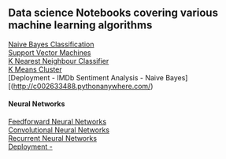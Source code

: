 ## Data science Notebooks covering various machine learning algorithms

[Naive Bayes Classification](https://github.com/Sebastian-Firsaev/Data-Sc-Machine-L-Project/blob/main/Semester%202%20notebooks/NaiveBayes01.ipynb)
<br>
[Support Vector Machines](https://github.com/Sebastian-Firsaev/Data-Sc-Machine-L-Project/blob/main/Semester%202%20notebooks/SupportVectorMachines01.ipynb)
<br>
[K Nearest Neighbour Classifier](https://github.com/Sebastian-Firsaev/Data-Sc-Machine-L-Project/blob/main/Semester%202%20notebooks/KNearestNeighbour01.ipynb)
<br>
[K Means Cluster](https://github.com/Sebastian-Firsaev/Data-Sc-Machine-L-Project/blob/main/Semester%202%20notebooks/KMeansClustering01.ipynb)
<br>
[Deployment - IMDb Sentiment Analysis - Naive Bayes][(http://c002633488.pythonanywhere.com/)
<br>
#### Neural Networks 
[ Feedforward Neural Networks](https://github.com/Sebastian-Firsaev/Data-Sc-Machine-L-Project/blob/main/Semester%202%20notebooks/FFNNDigitsAndFashionRecognition.ipynb)
<br>
[Convolutional Neural Networks](https://github.com/Sebastian-Firsaev/Data-Sc-Machine-L-Project/blob/main/Semester%202%20notebooks/CNN%20-%20Convolutional%20Neural%20Networks.ipynb)
<br>
[Recurrent Neural Networks](https://github.com/Sebastian-Firsaev/Data-Sc-Machine-L-Project/blob/main/Semester%202%20notebooks/RNN-NumbersSummationAndWordGeneration.ipynb)
<br>
[ Deployment -  ](http://c00263348firsaev.pythonanywhere.com/)
<br>

